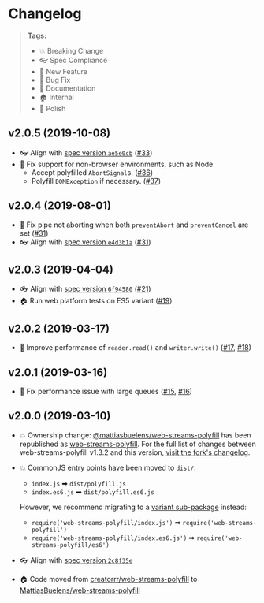 # Changelog

> **Tags:**
> - 💥 Breaking Change
> - 👓 Spec Compliance
> - 🚀 New Feature
> - 🐛 Bug Fix
> - 📝 Documentation
> - 🏠 Internal
> - 💅 Polish

## v2.0.5 (2019-10-08)

* 👓 Align with [spec version `ae5e0cb`](https://github.com/whatwg/streams/tree/ae5e0cb41e9f72cdd97f3a6d47bc674c1f4049d1/) ([#33](https://github.com/MattiasBuelens/web-streams-polyfill/pull/33))
* 🐛 Fix support for non-browser environments, such as Node.
  * Accept polyfilled `AbortSignal`s. ([#36](https://github.com/MattiasBuelens/web-streams-polyfill/pull/36))
  * Polyfill `DOMException` if necessary. ([#37](https://github.com/MattiasBuelens/web-streams-polyfill/pull/37))

## v2.0.4 (2019-08-01)

* 🐛 Fix pipe not aborting when both `preventAbort` and `preventCancel` are set ([#31](https://github.com/MattiasBuelens/web-streams-polyfill/pull/31))
* 👓 Align with [spec version `e4d3b1a`](https://github.com/whatwg/streams/tree/e4d3b1a826e34d27a7cb5485a1cc4b078608c9ec/) ([#31](https://github.com/MattiasBuelens/web-streams-polyfill/pull/31))

## v2.0.3 (2019-04-04)

* 👓 Align with [spec version `6f94580`](https://github.com/whatwg/streams/tree/6f94580f6731d1e017c516af097d47c45aad1f56/) ([#21](https://github.com/MattiasBuelens/web-streams-polyfill/pull/21))
* 🏠 Run web platform tests on ES5 variant ([#19](https://github.com/MattiasBuelens/web-streams-polyfill/pull/19))

## v2.0.2 (2019-03-17)

* 💅 Improve performance of `reader.read()` and `writer.write()` ([#17](https://github.com/MattiasBuelens/web-streams-polyfill/pull/17), [#18](https://github.com/MattiasBuelens/web-streams-polyfill/pull/18))

## v2.0.1 (2019-03-16)

* 🐛 Fix performance issue with large queues ([#15](https://github.com/MattiasBuelens/web-streams-polyfill/pull/15), [#16](https://github.com/MattiasBuelens/web-streams-polyfill/pull/16))

## v2.0.0 (2019-03-10)

* 💥 Ownership change: [@mattiasbuelens/web-streams-polyfill](https://www.npmjs.com/package/@mattiasbuelens/web-streams-polyfill/v/0.3.2) has been republished as [web-streams-polyfill](https://www.npmjs.com/package/web-streams-polyfill).
  For the full list of changes between web-streams-polyfill v1.3.2 and this version, [visit the fork's changelog](https://github.com/MattiasBuelens/web-streams-polyfill/blob/v0.3.2/CHANGELOG.md).

* 💥 CommonJS entry points have been moved to `dist/`:
  * `index.js` ➡ `dist/polyfill.js`
  * `index.es6.js` ➡ `dist/polyfill.es6.js`

  However, we recommend migrating to a [variant sub-package](https://github.com/MattiasBuelens/web-streams-polyfill#usage) instead:
  * `require('web-streams-polyfill/index.js')` ➡ `require('web-streams-polyfill')`
  * `require('web-streams-polyfill/index.es6.js')` ➡ `require('web-streams-polyfill/es6')`

* 👓 Align with [spec version `2c8f35e`](https://github.com/whatwg/streams/tree/2c8f35ed23451ffc9b32ec37b56def4a5349abb1/)

* 🏠 Code moved from [creatorrr/web-streams-polyfill](https://github.com/creatorrr/web-streams-polyfill) to [MattiasBuelens/web-streams-polyfill](https://github.com/MattiasBuelens/web-streams-polyfill)
